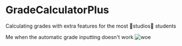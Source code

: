 # GradeCalculatorPlus
 Calculating grades with extra features for the most 🚀studios🚀 students
 
 Me when the automatic grade inputting doesn't work
 ![woe](https://user-images.githubusercontent.com/52612977/172643518-41430469-843d-4df7-bbcb-f0599713f7ba.gif)
